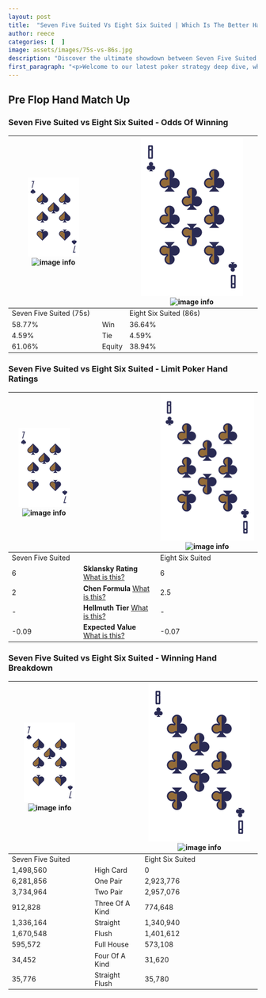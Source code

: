 ```yaml
---
layout: post
title:  "Seven Five Suited Vs Eight Six Suited | Which Is The Better Hand In Poker? A Complete Guide"
author: reece
categories: [  ]
image: assets/images/75s-vs-86s.jpg
description: "Discover the ultimate showdown between Seven Five Suited and Eight Six Suited in poker! Uncover the odds, strategies, and scenarios where one hand triumphs over the other. Get ready to up your poker game with this thrilling analysis."
first_paragraph: "<p>Welcome to our latest poker strategy deep dive, where we're pitting two distinct hands against each other in a high-stakes showdown: Seven Five Suited vs Eight Six Suited.</p><p>In the dynamic world of poker, every decision counts, and knowing which hand holds the upper hand is key to your success at the table.</p><p>In this article, we'll dissect these two hands, explore the scenarios where one dominates the other, and equip you with the knowledge to make strategic choices that can tip the odds in your favor.</p><p>Get ready to unravel the intriguing dynamics of these poker hands and elevate your game to new heights.</p>"
---
```




[comment]: # (sp0)

## Pre Flop Hand Match Up

<div class="table hand-ratings" markdown="1"> 



### Seven Five Suited vs Eight Six Suited - Odds Of Winning


    
| ![image info](assets/images/hand1/7.png) ![image info](assets/images/hand1/5s.png) |  | ![image info](assets/images/hand2/8.png) ![image info](assets/images/hand2/6s.png) |
| -------- | -------- | -------- |
| Seven Five Suited (75s) |  | Eight Six Suited (86s) |
| 58.77% | Win | 36.64% |
| 4.59% | Tie | 4.59% |
| 61.06% | Equity | 38.94% |




[comment]: # (sp1)



### Seven Five Suited vs Eight Six Suited - Limit Poker Hand Ratings


    
| ![image info](assets/images/hand1/7.png) ![image info](assets/images/hand1/5s.png) |  | ![image info](assets/images/hand2/8.png) ![image info](assets/images/hand2/6s.png) |
| -------- | -------- | -------- |
| Seven Five Suited |  | Eight Six Suited |
| 6 | **Sklansky Rating** [What is this?](/sklansky-rating-explained) | 6 |
| 2 | **Chen Formula** [What is this?](/chen-formula-explained) | 2.5 |
| - | **Hellmuth Tier** [What is this?](/Hellmuth-tier-explained) | - |
| -0.09 | **Expected Value** [What is this?](/expected-value-explained) | -0.07 |




[comment]: # (sp2)



### Seven Five Suited vs Eight Six Suited - Winning Hand Breakdown


    
| ![image info](assets/images/hand1/7.png) ![image info](assets/images/hand1/5s.png) |  | ![image info](assets/images/hand2/8.png) ![image info](assets/images/hand2/6s.png) |
| -------- | -------- | -------- |
| Seven Five Suited |  | Eight Six Suited |
| 1,498,560 | High Card | 0 |
| 6,281,856 | One Pair | 2,923,776 |
| 3,734,964 | Two Pair | 2,957,076 |
| 912,828 | Three Of A Kind | 774,648 |
| 1,336,164 | Straight | 1,340,940 |
| 1,670,548 | Flush | 1,401,612 |
| 595,572 | Full House | 573,108 |
| 34,452 | Four Of A Kind | 31,620 |
| 35,776 | Straight Flush | 35,780 |




[comment]: # (sp3)



</div>

[comment]: # (sp4)



[comment]: # (sp5)

